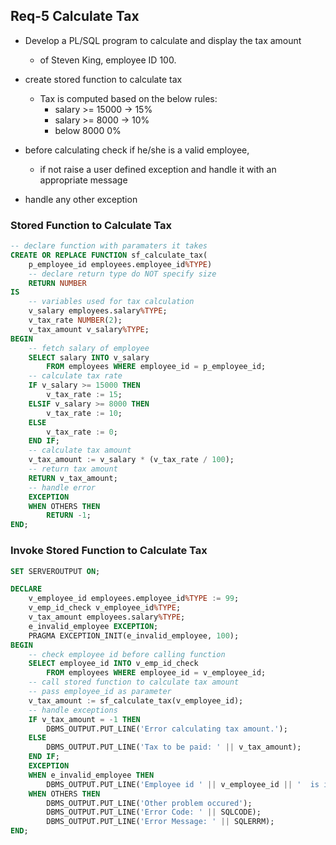 
## Req-5 Calculate Tax

- Develop a PL/SQL program to calculate and display the tax amount 
    - of Steven King, employee ID 100.
- create stored function to calculate tax
    - Tax is computed based on the below rules:
        - salary >= 15000 -> 15%
        - salary >= 8000 -> 10%
        - below 8000 0%

- before calculating check if he/she is a valid employee, 
    - if not raise a user defined exception and handle it with an appropriate message
- handle any other exception

### Stored Function to Calculate Tax
```sql
-- declare function with paramaters it takes
CREATE OR REPLACE FUNCTION sf_calculate_tax(
    p_employee_id employees.employee_id%TYPE)
    -- declare return type do NOT specify size
    RETURN NUMBER
IS 
    -- variables used for tax calculation
    v_salary employees.salary%TYPE;
    v_tax_rate NUMBER(2);
    v_tax_amount v_salary%TYPE;
BEGIN
    -- fetch salary of employee
    SELECT salary INTO v_salary
        FROM employees WHERE employee_id = p_employee_id;
    -- calculate tax rate
    IF v_salary >= 15000 THEN
        v_tax_rate := 15;
    ELSIF v_salary >= 8000 THEN
        v_tax_rate := 10;
    ELSE 
        v_tax_rate := 0;
    END IF;
    -- calculate tax amount
    v_tax_amount := v_salary * (v_tax_rate / 100);
    -- return tax amount
    RETURN v_tax_amount;
    -- handle error
    EXCEPTION
    WHEN OTHERS THEN
        RETURN -1;
END;
```

### Invoke Stored Function to Calculate Tax

```sql
SET SERVEROUTPUT ON;

DECLARE
    v_employee_id employees.employee_id%TYPE := 99;
    v_emp_id_check v_employee_id%TYPE;
    v_tax_amount employees.salary%TYPE;
    e_invalid_employee EXCEPTION;
    PRAGMA EXCEPTION_INIT(e_invalid_employee, 100);
BEGIN
    -- check employee id before calling function
    SELECT employee_id INTO v_emp_id_check
        FROM employees WHERE employee_id = v_employee_id;
    -- call stored function to calculate tax amount
    -- pass employee_id as parameter
    v_tax_amount := sf_calculate_tax(v_employee_id);
    -- handle exceptions
    IF v_tax_amount = -1 THEN
        DBMS_OUTPUT.PUT_LINE('Error calculating tax amount.');
    ELSE
        DBMS_OUTPUT.PUT_LINE('Tax to be paid: ' || v_tax_amount);
    END IF;
    EXCEPTION
    WHEN e_invalid_employee THEN
        DBMS_OUTPUT.PUT_LINE('Employee id ' || v_employee_id || '  is invalid.');
    WHEN OTHERS THEN
        DBMS_OUTPUT.PUT_LINE('Other problem occured');
        DBMS_OUTPUT.PUT_LINE('Error Code: ' || SQLCODE);
        DBMS_OUTPUT.PUT_LINE('Error Message: ' || SQLERRM);
END;
```
